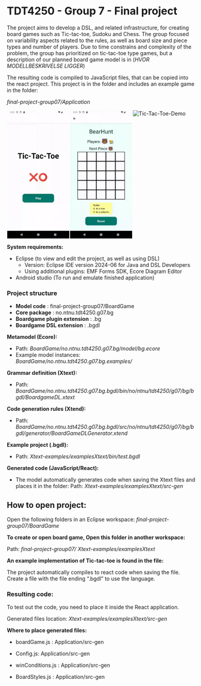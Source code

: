 # TDT4250 - Group 7 - Final project

The project aims to develop a DSL, and related infrastructure, for creating board games such as Tic-tac-toe, Sudoku and Chess. The group focused on variability aspects related to the rules, as well as board size and piece types and number of players. Due to time constrains and complexity of the problem, the group has prioritized on tic-tac-toe type games, but a description of our planned board game model is in (*HVOR MODELLBESKRIVELSE LIGGER*)  

The resulting code is compiled to JavaScript files, that can be copied into the react project. This project is in the folder and includes an example game in the folder:  

*final-project-group07/Application*

<div style="display: flex; justify-content: space-around;">
<img src="Images/bg1.gif" alt="Tic-Tac-Toe-Demo" width="33%">
<img src="Images/bg2.gif" alt="Tic-Tac-Toe-Demo" width="33%">
<img src="Images/bg3.gif" alt="Tic-Tac-Toe-Demo" width="33%">
</div>

**System requirements:**
- Eclipse (to view and edit the project, as well as using DSL)
   - Version: Eclipse IDE version 2024-06 for Java and DSL Developers
   - Using additional plugins: EMF Forms SDK, Ecore Diagram Editor
- Android studio (To run and emulate finished application)

### Project structure 
- **Model code** :  final-project-group07/BoardGame 
- **Core package** : no.ntnu.tdt4250.g07.bg 
- **Boardgame plugin extension** : .bg 
- **Boardgame DSL extension** : .bgdl 

**Metamodel (Ecore):**
- Path: *BoardGame/no.ntnu.tdt4250.g07.bg/model/bg.ecore*
- Example model instances: *BoardGame/no.ntnu.tdt4250.g07.bg.examples/*

**Grammar definition (Xtext):**
- Path: *BoardGame/no.ntnu.tdt4250.g07.bg.bgdl/bin/no/ntnu/tdt4250/g07/bg/bgdl/BoardgameDL.xtext*

**Code generation rules (Xtend):**
- Path: *BoardGame/no.ntnu.tdt4250.g07.bg.bgdl/src/no/ntnu/tdt4250/g07/bg/bgdl/generator/BoardGameDLGenerator.xtend*

**Example project (.bgdl):**
- Path: *Xtext-examples/examplesXtext/bin/test.bgdl*


**Generated code (JavaScript/React):**
- The model automatically generates code when saving the Xtext files and places it in the folder:
Path: *Xtext-examples/examplesXtext/src-gen*

## How to open project: 
Open the following folders in an Eclipse workspace: *final-project-group07/BoardGame*

**To create or open board game, Open this folder in another workspace:** 

Path: *final-project-group07/ Xtext-examples/examplesXtext*

 
**An example implementation of Tic-tac-toe is found in the file:**

The project automatically compiles to react code when saving the file. 
Create a file with the file ending “.bgdl” to use the language. 

 

### Resulting code: 

To test out the code, you need to place it inside the React application. 

Generated files location: *Xtext-examples/examplesXtext/src-gen*


**Where to place generated files:**

- boardGame.js : Application/src-gen 

- Config.js: Application/src-gen 

- winConditions.js : Application/src-gen 

- BoardStyles.js : Application/src-gen 

 
